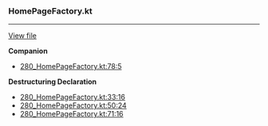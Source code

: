 ### HomePageFactory.kt
---
[View file](../../precision_analyzed/280_HomePageFactory.kt)

**Companion**

 - [280_HomePageFactory.kt:78:5](../../precision_analyzed/280_HomePageFactory.kt#L78)

**Destructuring Declaration**

 - [280_HomePageFactory.kt:33:16](../../precision_analyzed/280_HomePageFactory.kt#L33)
 - [280_HomePageFactory.kt:50:24](../../precision_analyzed/280_HomePageFactory.kt#L50)
 - [280_HomePageFactory.kt:71:16](../../precision_analyzed/280_HomePageFactory.kt#L71)
